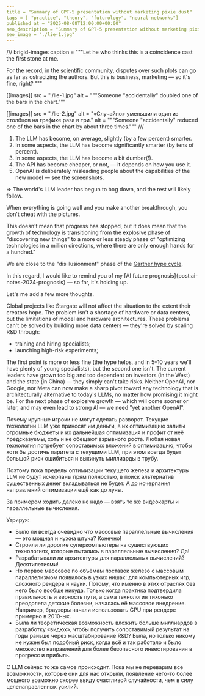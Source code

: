 ```yaml
---
title = "Summary of GPT-5 presentation without marketing pixie dust"
tags = [ "practice", "theory", "futurology", "neural-networks"]
published_at = "2025-08-08T12:00:00+00:00"
seo_description = "Summary of GPT-5 presentation without marketing pixie dust — progress is slowing down."
seo_image = "./lie-1.jpg"
---
```


/// brigid-images
caption = """Let he who thinks this is a coincidence cast the first stone at me.

For the record, in the scientific community, disputes over such plots can go as far as ostracizing the authors. But this is business, marketing — so it's fine, right?
"""

[[images]]
src = "./lie-1.jpg"
alt = """Someone "accidentally" doubled one of the bars in the chart."""

[[images]]
src = "./lie-2.jpg"
alt = "«Случайно» уменьшили один из столбцов на графике раза в три."
alt = """Someone "accidentally" reduced one of the bars in the chart by about three times."""
///

1. The LLM has become, on average, slightly (by a few percent) smarter.
2. In some aspects, the LLM has become significantly smarter (by tens of percent).
3. In some aspects, the LLM has become a bit dumber(!).
4. The API has become cheaper, or not, — it depends on how you use it.
5. OpenAI is deliberately misleading people about the capabilities of the new model — see the screenshots.

=> The world's LLM leader has begun to bog down, and the rest will likely follow.

When everything is going well and you make another breakthrough, you don't cheat with the pictures.

This doesn't mean that progress has stopped, but it does mean that the growth of technology is transitioning from the explosive phase of "discovering new things" to a more or less steady phase of "optimizing technologies in a million directions, where there are only enough hands for a hundred."

We are close to the "disillusionment" phase of the [Gartner hype cycle](https://en.wikipedia.org/wiki/Gartner_hype_cycle).

In this regard, I would like to remind you of my [AI future prognosis]{post:ai-notes-2024-prognosis} — so far, it's holding up.

Let's me add a few more thoughts.

<!-- more -->

Global projects like Stargate will not affect the situation to the extent their creators hope. The problem isn't a shortage of hardware or data centers, but the limitations of model and hardware architectures. These problems can't be solved by building more data centers — they're solved by scaling R&D through:

- training and hiring specialists;
- launching high-risk experiments;

The first point is more or less fine (the hype helps, and in 5–10 years we'll have plenty of young specialists), but the second one isn't. The current leaders have grown too big and too dependent on investors (in the West) and the state (in China) — they simply can't take risks. Neither OpenAI, nor Google, nor Meta can now make a sharp pivot toward any technology that is architecturally alternative to today's LLMs, no matter how promising it might be. For the next phase of explosive growth — which will come sooner or later, and may even lead to strong AI — we need "yet another OpenAI".

Почему крупные игроки не могут сделать разворот. Текущие технологии LLM уже приносят им деньги, в их оптимизацию залиты огромные бюджеты и их дальнейшая оптимизация и профит от неё предсказуемы, хоть и не обещают взрывного роста. Любая новая технология потребует сопоставимых вложений в оптимизацию, чтобы хотя бы достичь паритета с текущими LLM, при этом всегда будет большой риск ошибиться и выкинуть миллиарды в трубу.

Поэтому пока пределы оптимизации текущего железа и архитектуры LLM не будут исчерпаны прям полностью, в поиск альтернатив существенных денег вкладываться не будет. А до исчерпания направлений оптимизации ещё как до луны.

За примером ходить далеко не надо — взять те же видеокарты и параллельные вычисления.

Утрируя:

- Было ли всегда очевидно что массовые параллельные вычисления — это мощная и нужна штука? Конечно!
- Строили ли дорогие суперкомпьютеры на существующих технологиях, которые пытались в параллельные вычисления? Да!
- Разрабатывали ли архитектуры для параллельных вычислений? Десятилетиями!
- Но первое массовое по объёмам поставок железо с массовым параллелизмом появилось в узких нишах: для компьютерных игр, сложного рендера и науки. Потому, что именно в этих отраслях без него было вообще никуда. Только когда практика подтвердила правильность и верность пути, а сама технология тихонько преодолела детские болезни, началась её массовое внедрение. Например, браузеры начали использовать GPU при рендере примерно в 2010-ых.
- Была ли теоретическая возможность вложить больше миллиардов в разработку «видюх», чтобы получить сопоставимый результат на годы раньше через масштабирование R&D? Была, но только никому не нужен был подобный риск, когда всё и так работало и было множество направлений для более безопасного инвестирования в прогресс и прибыль.

С LLM сейчас то же самое происходит. Пока мы не переварим все возможности, которые они для нас открыли, появление чего-то более мощного возможно скорее ввиду счастливой случайности, чем в силу целенаправленных усилий.
